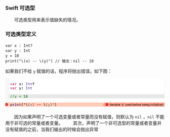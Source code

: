 ### Swift 可选型

　　可选类型用来表示值缺失的情况。

### 可选类型定义

```
var x : Int?
var y : Int
y = 10
print("\(x) -- \(y)") // 输出：nil -- 10
```
如果我们不给 `y` 赋值的话，程序将抛出错误。如下图：

![](image/WX20161209-105334.png)

　　因为如果声明了一个可选变量或者常量而没有赋值，则默认为 `nil` ，`nil` 不能用于非可选的常量或者变量。
　　其次，声明了一个非可选型的常量或者变量并没有赋值的之前，当我们输出的时候会抛出异常










